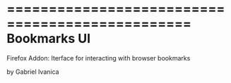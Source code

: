 ================================================
				Bookmarks UI      
================================================

Firefox Addon:
	Iterface for interacting with browser bookmarks


by Gabriel Ivanica

